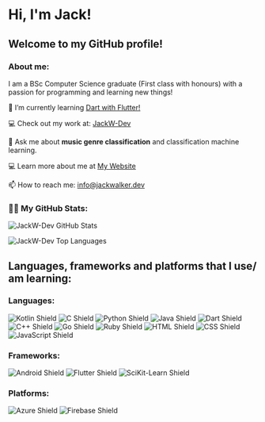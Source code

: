 # Hi, I'm Jack!

## Welcome to my GitHub profile!

### About me:
I am a BSc Computer Science graduate (First class with honours) with a passion for programming and learning new things!

🎯 I’m currently learning [Dart with Flutter!](https://flutter.dev/)

💻 Check out my work at: [JackW-Dev](https://github.com/JackW-Dev?tab=repositories)

💬 Ask me about <b>music genre classification</b> and classification machine learning.

💻 Learn more about me at [My Website](https://jackwalker.dev/)

📫 How to reach me: info@jackwalker.dev

### 👨‍💻  My GitHub Stats:

![JackW-Dev GitHub Stats](https://github-readme-stats.vercel.app/api?username=JackW-Dev&theme=omni&show_icons=true&&count_private=true&include_all_commits=true)

![JackW-Dev Top Languages](https://github-readme-stats.vercel.app/api/top-langs/?username=JackW-Dev&theme=omni&show_icons=true&layout=compact&langs_count=8&hide=javascript,html,css)

## Languages, frameworks and platforms that I use/ am learning:

### Languages:

![Kotlin Shield](https://img.shields.io/badge/Code-Kotlin-teal?style=flat-square&logoColor=white&logo=Kotlin)
![C Shield](https://img.shields.io/badge/Code-C-teal?style=flat-square&logoColor=white&logo=C)
![Python Shield](https://img.shields.io/badge/Code-Python-teal?style=flat-square&logoColor=white&logo=Python)
![Java Shield](https://img.shields.io/badge/Code-Java-teal?style=flat-square&logoColor=whitee&logo=Java)
![Dart Shield](https://img.shields.io/badge/Code-Dart-teal?style=flat-square&logoColor=white&logo=Dart)
![C++ Shield](https://img.shields.io/badge/Code-C++-teal?style=flat-square&logoColor=white&logo=C%2b%2b)
![Go Shield](https://img.shields.io/badge/Code-Go-teal?style=flat-square&logoColor=white&logo=Go)
![Ruby Shield](https://img.shields.io/badge/Code-Ruby-teal?style=flat-square&logoColor=white&logo=Ruby)
![HTML Shield](https://img.shields.io/badge/Code-HTML-teal?style=flat-square&logoColor=white&logo=HTML5)
![CSS Shield](https://img.shields.io/badge/Code-CSS-teal?style=flat-square&logoColor=white&logo=CSS3)
![JavaScript Shield](https://img.shields.io/badge/Code-JavaScript-teal?style=flat-square&logoColor=white&logo=JavaScript)


### Frameworks:

![Android Shield](https://img.shields.io/badge/Framework-Android-mediumpurple?style=flat-square&logoColor=white&logo=Android)
![Flutter Shield](https://img.shields.io/badge/Framework-Flutter-mediumpurple?style=flat-square&logoColor=white&logo=Flutter)
![SciKit-Learn Shield](https://img.shields.io/badge/Framework-SciKit--Learn-mediumpurple?style=flat-square&logoColor=white&logo=SciKit-Learn)

### Platforms:

![Azure Shield](https://img.shields.io/badge/Platform-Azure-indigo?style=flat-square&logoColor=white&logo=Microsoft-Azure)
![Firebase Shield](https://img.shields.io/badge/Platform-Firebase-indigo?style=flat-square&logoColor=white&logo=Firebase)
